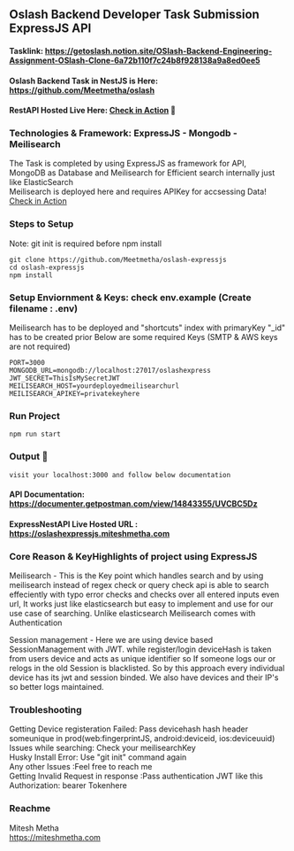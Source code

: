 ## Oslash Backend Developer Task Submission ExpressJS API
#### Tasklink: https://getoslash.notion.site/OSlash-Backend-Engineering-Assignment-OSlash-Clone-6a72b110f7c24b8f928138a9a8ed0ee5
#### Oslash Backend Task in NestJS is Here: https://github.com/Meetmetha/oslash  
#### RestAPI Hosted Live Here: [Check in Action](https://oslashexpressjs.miteshmetha.com) 🥳 
### Technologies & Framework: ExpressJS - Mongodb - Meilisearch
The Task is completed by using ExpressJS as framework for API,   
MongoDB as Database and Meilisearch for Efficient search internally just like ElasticSearch   
Meilisearch is deployed here and requires APIKey for accsessing Data! [Check in Action](https://oslashsearch.miteshmetha.com)
### Steps to Setup
Note: git init is required before npm install
```
git clone https://github.com/Meetmetha/oslash-expressjs
cd oslash-expressjs
npm install
```
### Setup Enviornment & Keys: check env.example (Create filename : .env) 
Meilisearch has to be deployed and "shortcuts" index with primaryKey "_id" has to be created prior
Below are some required Keys (SMTP & AWS keys are not required)
```
PORT=3000
MONGODB_URL=mongodb://localhost:27017/oslashexpress
JWT_SECRET=ThisIsMySecretJWT
MEILISEARCH_HOST=yourdeployedmeilisearchurl
MEILISEARCH_APIKEY=privatekeyhere
```
### Run Project
```
npm run start
```
### Output 🥳
```
visit your localhost:3000 and follow below documentation
```
#### API Documentation: https://documenter.getpostman.com/view/14843355/UVCBC5Dz
#### ExpressNestAPI Live Hosted URL : https://oslashexpressjs.miteshmetha.com
### Core Reason & KeyHighlights of project using ExpressJS

Meilisearch - This is the Key point which handles search and by using meilisearch instead of regex check or query check api is able to search effeciently with typo error checks and checks over all entered inputs even url, It works just like elasticsearch but easy to implement and use for our use case of searching. Unlike elasticsearch Meilisearch comes with Authentication 

Session management - Here we are using device based SessionManagement with JWT. while register/login deviceHash is taken from users device and acts as unique identifier so If someone logs our or relogs in the old Session is blacklisted. So by this approach every individual device has its jwt and session binded. We also have devices and their IP's so better logs maintained.


### Troubleshooting 
Getting Device registeration Failed: Pass devicehash hash header someunique in prod(web:fingerprintJS, android:deviceid, ios:deviceuuid)  
Issues while searching: Check your meilisearchKey   
Husky Install Error: Use "git init" command again    
Any other Issues :Feel free to reach me     
Getting Invalid Request in response :Pass authentication JWT like this Authorization: bearer Tokenhere

### Reachme
Mitesh Metha  
https://miteshmetha.com
